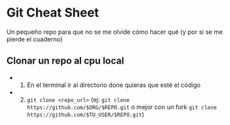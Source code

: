# Git Cheat Sheet

Un pequeño repo para que no se me olvide cómo hacer qué (y por si se me pierde el cuaderno)

## Clonar un repo al cpu local

- 1) En el terminal ir al directorio done quieras que esté el código
- 2) `git clone <repo_url>` (ej: `git clone https://github.com/$ORG/$REPO.git` o mejor con un fork `git clone https://github.com/$TU_USER/$REPO.git`)


